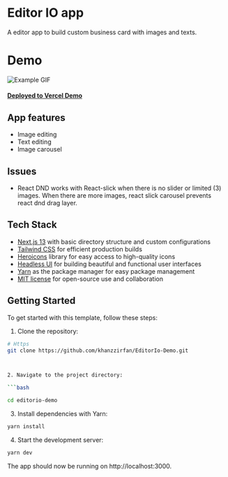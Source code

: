 # Editor IO app

A editor app to build custom business card with images and texts.

# Demo

![Example GIF](editorio.gif)

#### [Deployed to Vercel Demo](https://editor-io-demo-7sflr8plz-irfan-createxyz.vercel.app/)

## App features

- Image editing
- Text editing
- Image carousel

## Issues

- React DND works with React-slick when there is no slider or limited (3) images. When there are more images, react slick carousel prevents react dnd drag layer.

## Tech Stack

- [Next.js 13](https://nextjs.org/) with basic directory structure and custom configurations
- [Tailwind CSS](https://tailwindcss.com/) for efficient production builds
- [Heroicons](https://heroicons.com/) library for easy access to high-quality icons
- [Headless UI](https://headlessui.com/) for building beautiful and functional user interfaces
- [Yarn](https://yarnpkg.com/) as the package manager for easy package management
- [MIT license](https://opensource.org/licenses/MIT) for open-source use and collaboration

## Getting Started

To get started with this template, follow these steps:

1. Clone the repository:

````bash
# Https
git clone https://github.com/khanzzirfan/EditorIo-Demo.git



2. Navigate to the project directory:

```bash

cd editorio-demo
````

3. Install dependencies with Yarn:

```bash
yarn install
```

4. Start the development server:

```bash
yarn dev
```

The app should now be running on http://localhost:3000.

